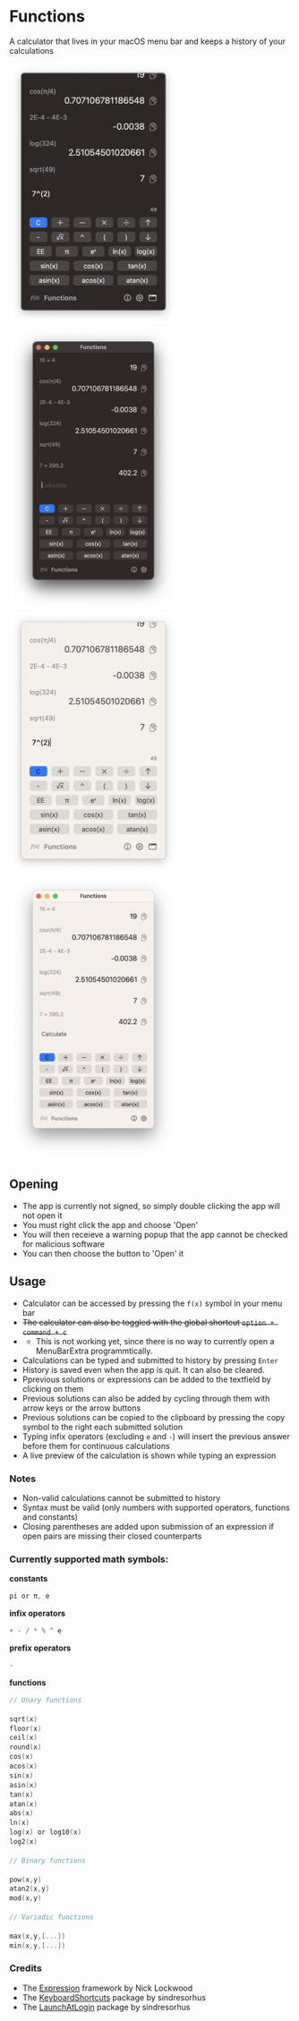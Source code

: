 # Functions

A calculator that lives in your macOS menu bar and keeps a history of your calculations

<div align="left">
  	<img width="300" src="media/menubar_dark.png#gh-dark-mode-only" alt="Calculator in the menu bar">
  	<img width="300" src="media/window_dark.png#gh-dark-mode-only" alt="Calculator window">
 	<img width="300" src="media/menubar_light.png#gh-light-mode-only" alt="Calculator in the menu bar">
	<img width="300" src="media/window_light.png#gh-light-mode-only" alt="Calculator window">
	<br>
</div>

## Opening

- The app is currently not signed, so simply double clicking the app will not open it
- You must right click the app and choose 'Open'
- You will then receieve a warning popup that the app cannot be checked for malicious software
- You can then choose the button to 'Open' it

## Usage

- Calculator can be accessed by pressing the `f(x)` symbol in your menu bar
- ~~The calculator can also be toggled with the global shortcut `option + command + c`~~ 
- - This is not working yet, since there is no way to currently open a MenuBarExtra programmtically.
- Calculations can be typed and submitted to history by pressing `Enter`
- History is saved even when the app is quit. It can also be cleared.
- Pprevious solutions or expressions can be added to the textfield by clicking on them
- Previous solutions can also be added by cycling through them with arrow keys or the arrow buttons
- Previous solutions can be copied to the clipboard by pressing the copy symbol to the right each submitted solution
- Typing infix operators (excluding `e` and `-`) will insert the previous answer before them for continuous calculations
- A live preview of the calculation is shown while typing an expression

### Notes

- Non-valid calculations cannot be submitted to history
- Syntax must be valid (only numbers with supported operators, functions and constants)
- Closing parentheses are added upon submission of an expression if open pairs are missing their closed counterparts

### Currently supported math symbols:

**constants**

```swift
pi or π, e
```

**infix operators**

```swift
+ - / * % ^ e
```

**prefix operators**

```swift
-
```

**functions**

```swift
// Unary functions

sqrt(x)
floor(x)
ceil(x)
round(x)
cos(x)
acos(x)
sin(x)
asin(x)
tan(x)
atan(x)
abs(x)
ln(x)
log(x) or log10(x)
log2(x)

// Binary functions

pow(x,y)
atan2(x,y)
mod(x,y)

// Variadic functions

max(x,y,[...])
min(x,y,[...])
```

### Credits

- The [Expression](https://github.com/nicklockwood/Expression#math-symbols) framework by Nick Lockwood
- The [KeyboardShortcuts](https://github.com/sindresorhus/KeyboardShortcuts) package by sindresorhus
- The [LaunchAtLogin](https://github.com/sindresorhus/LaunchAtLogin) package by sindresorhus

